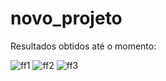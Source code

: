 # novo_projeto

Resultados obtidos até o momento:

![ff1](https://github.com/user-attachments/assets/dd41bc3e-9b2b-4dbb-8c60-57730e8c13e4)
![ff2](https://github.com/user-attachments/assets/60da98df-05e0-40ae-8e47-36d7e7bc507e)
![ff3](https://github.com/user-attachments/assets/95b2f18c-4174-4801-acd1-e30f5d766327)

